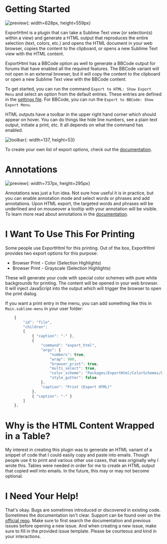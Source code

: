 # Getting Started

![preview](res://Packages/ExportHtml/docs/src/markdown/images/preview.png){: width=628px, height=559px}

ExportHtml is a plugin that can take a Sublime Text view (or selection(s) within a view) and generate a HTML output that reproduces the entire selection (text, colors, etc.) and opens the HTML document in your web browser, copies the content to the clipboard, or opens a new Sublime Text view with the HTML content.

ExportHtml has a BBCode option as well to generate a BBCode output for forums that have enabled all the required features.  The BBCode variant will not open in an external browser, but it will copy the content to the clipboard or open a new Sublime Text view with the BBCode content.

To get started, you can run the command `Export to HTML: Show Export Menu` and select an option from the default entries.  These entries are defined in the [settings file](sub://Packages/ExportHtml/ExportHtml.sublime-settings).  For BBCode, you can run the `Export to BBCode: Show Export Menu`.

HTML outputs have a toolbar in the upper right hand corner which should appear on hover.  You can do things like hide line numbers, see a plain text output, initiate a print, etc.  It all depends on what the command has enabled.

![toolbar](res://Packages/ExportHtml/docs/src/markdown/images/toolbar.png){: width=137, height=53}

To create your own list of export options, check out the [documentation](http://facelessuser.github.io/ExportHtml/usage/#exporting-html).

# Annotations

![preview](res://Packages/ExportHtml/docs/src/markdown/images/annotation_preview.png){: width=737px, height=295px}

Annotations was just a fun idea.  Not sure how useful it is in practice, but you can enable annotation mode and select words or phrases and add annotations.  Upon HTML export, the targeted words and phrases will be underlined and on mouseover a tooltip with your annotation will be visible.  To learn more read about annotations in the [documentation](http://facelessuser.github.io/ExportHtml/usage/#annotations-html-only).

# I Want To Use This For Printing

Some people use ExportHtml for this printing. Out of the box, ExportHtml provides two export options for this purpose:

- Browser Print - Color (Selection Highlights)
- Browser Print - Grayscale (Selection Highlights)

These will generate your code with special color schemes with pure white backgrounds for printing.  The content will be opened in your web browser. It will inject JavaScript into the output which will trigger the browser to open the print dialog.

If you want a print entry in the menu, you can add something like this in `Main.sublime-menu` in your user folder:

```js
    {
        "id": "file",
        "children":
        [
            { "caption": "-" },
            {
                "command": "export_html",
                "args": {
                    "numbers": true,
                    "wrap": 900,
                    "browser_print": true,
                    "multi_select": true,
                    "color_scheme": "Packages/ExportHtml/ColorSchemes/Print-Grayscale.tmTheme",
                    "style_gutter": false
                },
                "caption": "Print (Export HTML)"
            },
            { "caption": "-" }
        ]
    },
```

# Why is the HTML Content Wrapped in a Table?

My interest in creating this plugin was to generate an HTML variant of a snippet of code that I could easily copy and paste into emails.  Though people use it to print and various other use cases, that was originally why I wrote this. Tables were needed in order for me to create an HTML output that copied well into emails. In the future, this may or may not become optional.

# I Need Your Help!

That's okay.  Bugs are sometimes introduced or discovered in existing code.  Sometimes the documentation isn't clear.  Support can be found over on the [official repo](https://github.com/facelessuser/ColorHelper/issues).  Make sure to first search the documentation and previous issues before opening a new issue.  And when creating a new issue, make sure to fill in the provided issue template.  Please be courteous and kind in your interactions.
